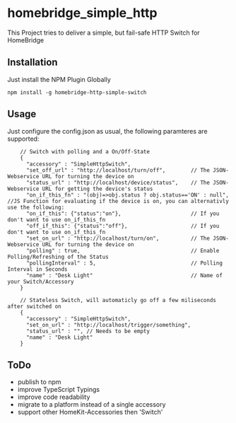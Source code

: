 # homebridge_simple_http
This Project tries to deliver a simple, but fail-safe HTTP Switch for HomeBridge

## Installation
Just install the NPM Plugin Globally
```
npm install -g homebridge-http-simple-switch
```

## Usage
Just configure the config.json as usual, the following paramteres are supported:
```
    // Switch with polling and a On/Off-State
    {
      "accessory" : "SimpleHttpSwitch",
      "set_off_url" : "http://localhost/turn/off",        // The JSON-Webservice URL for turning the device on
      "status_url" : "http://localhost/device/status",    // The JSON-Webservice URL for getting the device's status
      "on_if_this_fn" : "(obj)=>obj.status ? obj.status=='ON' : null", //JS Function for evaluating if the device is on, you can alternativly use the following:
      "on_if_this": {"status":"on"},                      // If you don't want to use on_if_this_fn
      "off_if_this": {"status":"off"},                    // If you don't want to use on_if_this_fn
      "set_on_url" : "http://localhost/turn/on",          // The JSON-Webservice URL for turning the device on
      "polling" : true,                                   // Enable Polling/Refreshing of the Status
      "pollingInterval" : 5,                              // Polling Interval in Seconds
      "name" : "Desk Light"                               // Name of your Switch/Accessory
    }

    // Stateless Switch, will automaticly go off a few miliseconds after switched on
    {
      "accessory" : "SimpleHttpSwitch",
      "set_on_url" : "http://localhost/trigger/something",
      "status_url" : "", // Needs to be empty
      "name" : "Desk Light"
    }
```

## ToDo
- publish to npm
- improve TypeScript Typings
- improve code readability
- migrate to a platform instead of a single accessory
- support other HomeKit-Accessories then 'Switch'
